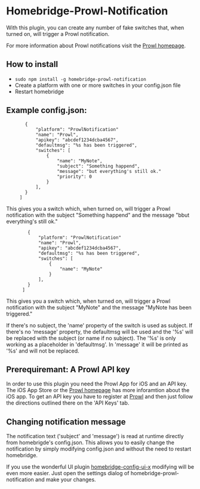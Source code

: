 
# Homebridge-Prowl-Notification

With this plugin, you can create any number of fake switches that, when turned on, will trigger a Prowl notification. 

For more information about Prowl notifications visit the [Prowl homepage](https://www.prowlapp.com).

## How to install

 * ```sudo npm install -g homebridge-prowl-notification```
* Create a platform with one or more switches in your config.json file
* Restart homebridge

## Example config.json:

 ```  "platforms": [
        {
            "platform": "ProwlNotification"
            "name": "Prowl",
            "apikey": "abcdef1234dcba4567",
            "defaultmsg": "%s has been triggered",
            "switches": [
                {
                    "name": "MyNote",
                    "subject": "Something happend",
                    "message": "but everything's still ok."
                    "priority": 0
                }
            ],
        }
      ]

```
This gives you a switch which, when turned on, will trigger a Prowl notification with the 
subject "Something happend" and the message "bbut everything's still ok."

```  "platforms": [
        {
            "platform": "ProwlNotification"
            "name": "Prowl",
            "apikey": "abcdef1234dcba4567",
            "defaultmsg": "%s has been triggered",
            "switches": [
                {
                    "name": "MyNote"
                }
            ],
        }
      ]

```
This gives you a switch which, when turned on, will trigger a Prowl notification with the 
subject "MyNote" and the message "MyNote has been triggered."

If there's no subject, the 'name' property of the switch is used as subject. If there's
no 'message' property, the defaultmsg will be used and the '%s' will be replaced with the
subject (or name if no subject). The '%s' is only working as a placeholder in 'defaultmsg'.
In 'message' it will be printed as '%s' and will not be replaced.

## Prerequiremant: A Prowl API key

In order to use this plugin you need the Prowl App for iOS and an API key. The iOS App Store
or the [Prowl homepage](https://www.prowlapp.com) has more inforamtion about the iOS app.
To get an API key you have to register at [Prowl](https://www.prowlapp.com) and then just
follow the directions outlined there on the 'API Keys' tab.

## Changing notification message

The notification text ('subject' and 'message') is read at runtime directly from homebrigde's
config.json. This allows you to easily change the notification by simply modifying config.json
and without the need to restart homebridge.

If you use the wonderful UI plugin [homebridge-config-ui-x](https://www.npmjs.com/package/homebridge-config-ui-x)
modifying will be even more easier. Just open the settings dialog of homebridge-prowl-notification
and make your changes. 
